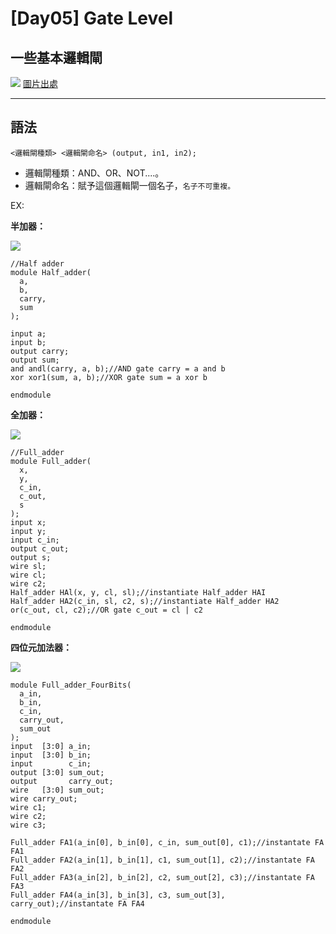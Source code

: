 
# [Day05] Gate Level
## 一些基本邏輯閘
![](https://i.imgur.com/OOIKYkm.jpg)
[圖片出處](https://frankcomputerscience.wordpress.com/chapter-3/)

---

## 語法
```
<邏輯閘種類> <邏輯閘命名> (output, in1, in2);
```
- 邏輯閘種類：AND、OR、NOT....。
- 邏輯閘命名：賦予這個邏輯閘一個名子，`名子不可重複。`

EX:

**半加器：**

![](https://i.imgur.com/yqIuFAt.png)


```
//Half adder
module Half_adder(
  a, 
  b, 
  carry, 
  sum
);

input a;
input b;
output carry;
output sum;
and andl(carry, a, b);//AND gate carry = a and b
xor xor1(sum, a, b);//XOR gate sum = a xor b

endmodule
```
**全加器：**

![](https://i.imgur.com/VScAo8t.png)



```
//Full_adder
module Full_adder(
  x, 
  y, 
  c_in, 
  c_out, 
  s
);
input x;
input y;
input c_in;
output c_out;
output s;
wire sl;
wire cl;
wire c2;
Half_adder HAl(x, y, cl, sl);//instantiate Half_adder HAI
Half_adder HA2(c_in, sl, c2, s);//instantiate Half_adder HA2
or(c_out, cl, c2);//OR gate c_out = cl | c2

endmodule
```
**四位元加法器：**

![](https://i.imgur.com/z0oEZEM.png)
```
module Full_adder_FourBits(
  a_in, 
  b_in, 
  c_in, 
  carry_out, 
  sum_out
);
input  [3:0] a_in;
input  [3:0] b_in;
input        c_in;
output [3:0] sum_out;
output       carry_out;
wire   [3:0] sum_out; 
wire carry_out;
wire c1;
wire c2;
wire c3;

Full_adder FA1(a_in[0], b_in[0], c_in, sum_out[0], c1);//instantate FA FA1
Full_adder FA2(a_in[1], b_in[1], c1, sum_out[1], c2);//instantate FA FA2
Full_adder FA3(a_in[2], b_in[2], c2, sum_out[2], c3);//instantate FA FA3
Full_adder FA4(a_in[3], b_in[3], c3, sum_out[3], carry_out);//instantate FA FA4

endmodule

```
